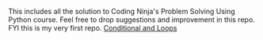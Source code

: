 This includes all the solution to Coding Ninja's Problem Solving Using Python course.
Feel free to drop suggestions and improvement in this repo.
FYI this is my very first repo.
[Conditional and Loops](../Conditional%20and%20Loops/)
